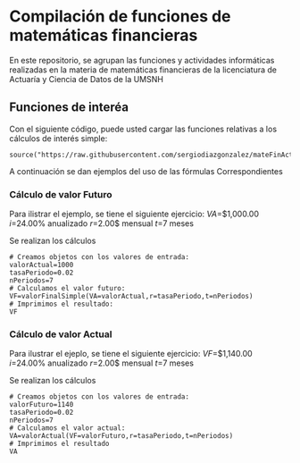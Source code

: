 # Compilación de funciones de matemáticas financieras

En este repositorio, se agrupan las funciones y actividades informáticas realizadas en la materia de matemáticas financieras de la licenciatura de Actuaría y Ciencia de Datos de la UMSNH

## Funciones de interéa

Con el siguiente código, puede usted cargar las funciones relativas a los cálculos de interés simple:

```{r}
source("https://raw.githubusercontent.com/sergiodiazgonzalez/mateFinActuaria2024a/refs/heads/main/FormulasInteresSimple%20(1).R")
```
A continuación se dan ejemplos del uso de las fórmulas Correspondientes

### Cálculo de valor Futuro

Para ilistrar el ejemplo, se tiene el siguiente ejercicio:
$VA$=$1,000.00
$i$=24.00% anualizado
$r$=2.00$ mensual
$t$=7 meses

Se realizan los cálculos
```{r}
# Creamos objetos con los valores de entrada:
valorActual=1000
tasaPeriodo=0.02
nPeriodos=7
# Calculamos el valor futuro:
VF=valorFinalSimple(VA=valorActual,r=tasaPeriodo,t=nPeriodos)
# Imprimimos el resultado:
VF
```
### Cálculo de valor Actual
Para ilustrar el ejeplo, se tiene el siguiente ejercicio:
$VF$=$1,140.00
$i$=24.00% anualizado
$r$=2.00$ mensual
$t$=7 meses

Se realizan los cálculos
```{r}
# Creamos objetos con los valores de entrada:
valorFuturo=1140
tasaPeriodo=0.02
nPeriodos=7
# Calculamos el valor actual:
VA=valorActual(VF=valorFuturo,r=tasaPeriodo,t=nPeriodos)
# Imprimimos el resultado
VA
```

